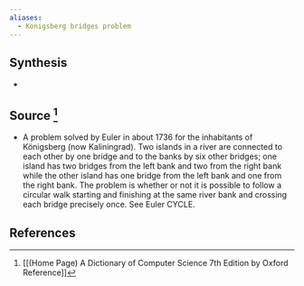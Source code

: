 ```yaml
---
aliases:
  - Konigsberg bridges problem
---
```

## Synthesis
- 
## Source [^1]
- A problem solved by Euler in about 1736 for the inhabitants of Königsberg (now Kaliningrad). Two islands in a river are connected to each other by one bridge and to the banks by six other bridges; one island has two bridges from the left bank and two from the right bank while the other island has one bridge from the left bank and one from the right bank. The problem is whether or not it is possible to follow a circular walk starting and finishing at the same river bank and crossing each bridge precisely once. See Euler CYCLE.
## References

[^1]: [[(Home Page) A Dictionary of Computer Science 7th Edition by Oxford Reference]]